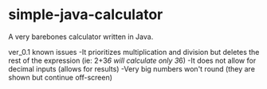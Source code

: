 # simple-java-calculator
A very barebones calculator written in Java.

ver_0.1
known issues
-It prioritizes multiplication and division but deletes the rest of the expression (ie: 2+3*6 will calculate only 3*6)
-It does not allow for decimal inputs (allows for results)
-Very big numbers won't round (they are shown but continue off-screen)
